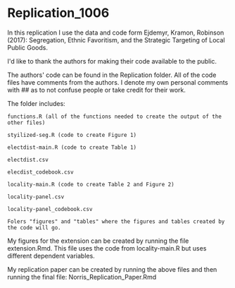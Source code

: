# Replication_1006

In this replication I use the data and code form Ejdemyr, Kramon, Robinson (2017): Segregation, Ethnic
Favoritism, and the Strategic Targeting of Local Public Goods.  

I'd like to thank the authors for making their code available to the public.

The authors' code can be found in the Replication folder. All of the code files have comments from the authors.  I denote my own personal comments with ## as to not confuse people or take credit for their work.

  The folder includes:
  
    functions.R (all of the functions needed to create the output of the other files)
    
    styilized-seg.R (code to create Figure 1)
    
    electdist-main.R (code to create Table 1)
    
    electdist.csv
    
    elecdist_codebook.csv
    
    locality-main.R (code to create Table 2 and Figure 2)
    
    locality-panel.csv
    
    locality-panel_codebook.csv
    
    Folers "figures" and "tables" where the figures and tables created by the code will go.
    
    
My figures for the extension can be created by running the file extension.Rmd.  This file uses the code from locality-main.R but uses different dependent variables.

My replication paper can be created by running the above files and then running the final file: Norris_Replication_Paper.Rmd
